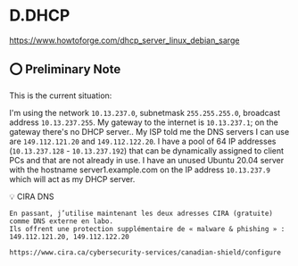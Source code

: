 # D.DHCP

https://www.howtoforge.com/dhcp_server_linux_debian_sarge

## :o: Preliminary Note

This is the current situation:

 I'm using the network `10.13.237.0`, subnetmask `255.255.255.0`, broadcast address `10.13.237.255`.
 My gateway to the internet is `10.13.237.1`; on the gateway there's no DHCP server..
 My ISP told me the DNS servers I can use are `149.112.121.20` and `149.112.122.20`.
 I have a pool of 64 IP addresses (`10.13.237.128` - `10.13.237.192`) that can be dynamically assigned to client PCs and that are not already in use.
 I have an unused Ubuntu 20.04 server with the hostname server1.example.com on the IP address `10.13.237.9` which will act as my DHCP server.

:bulb: CIRA DNS
```
En passant, j’utilise maintenant les deux adresses CIRA (gratuite) comme DNS externe en labo.
Ils offrent une protection supplémentaire de « malware & phishing » : 149.112.121.20, 149.112.122.20
 
https://www.cira.ca/cybersecurity-services/canadian-shield/configure
```

